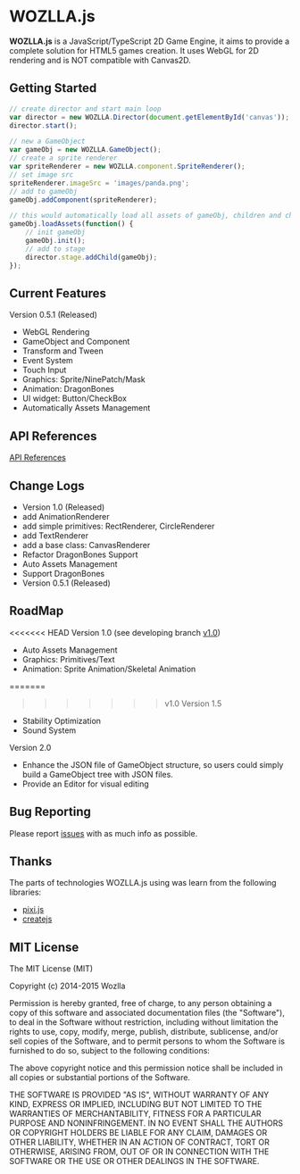 # WOZLLA.js

**WOZLLA.js** is a JavaScript/TypeScript 2D Game Engine, it aims to provide a complete solution for HTML5
games creation. It uses WebGL for 2D rendering and is NOT compatible with Canvas2D.

## Getting Started

```javascript
// create director and start main loop
var director = new WOZLLA.Director(document.getElementById('canvas'));
director.start();

// new a GameObject
var gameObj = new WOZLLA.GameObject();
// create a sprite renderer
var spriteRenderer = new WOZLLA.component.SpriteRenderer();
// set image src
spriteRenderer.imageSrc = 'images/panda.png';
// add to gameObj
gameObj.addComponent(spriteRenderer);

// this would automatically load all assets of gameObj, children and children's children.
gameObj.loadAssets(function() {
    // init gameObj
    gameObj.init();
    // add to stage
    director.stage.addChild(gameObj);
});
```

## Current Features

Version 0.5.1 (Released)

* WebGL Rendering
* GameObject and Component
* Transform and Tween
* Event System
* Touch Input
* Graphics: Sprite/NinePatch/Mask
* Animation: DragonBones
* UI widget: Button/CheckBox
* Automatically Assets Management

## API References
[API References](http://zzm2q.github.io/WOZLLA.js/docs/api/template.html)


## Change Logs

* Version 1.0 (Released)
* add AnimationRenderer
* add simple primitives: RectRenderer, CircleRenderer
* add TextRenderer
* add a base class: CanvasRenderer
* Refactor DragonBones Support
* Auto Assets Management
* Support DragonBones
* Version 0.5.1 (Released)

## RoadMap

<<<<<<< HEAD
Version 1.0 (see developing branch [v1.0](https://github.com/zzm2q/WOZLLA.js/tree/v1.0))
* Auto Assets Management
* Graphics: Primitives/Text
* Animation: Sprite Animation/Skeletal Animation

=======
>>>>>>> v1.0
Version 1.5
* Stability Optimization
* Sound System

Version 2.0
* Enhance the JSON file of GameObject structure, so users could simply build a GameObject tree with JSON files.
* Provide an Editor for visual editing


## Bug Reporting

Please report [issues](https://github.com/zzm2q/WOZLLA.js/issues) with as much info as possible.

## Thanks

The parts of technologies WOZLLA.js using was learn from the following libraries:

* [pixi.js](https://github.com/GoodBoyDigital/pixi.js)
* [createjs](https://github.com/CreateJS)

## MIT License

The MIT License (MIT)

Copyright (c) 2014-2015 Wozlla

Permission is hereby granted, free of charge, to any person obtaining a copy
of this software and associated documentation files (the "Software"), to deal
in the Software without restriction, including without limitation the rights
to use, copy, modify, merge, publish, distribute, sublicense, and/or sell
copies of the Software, and to permit persons to whom the Software is
furnished to do so, subject to the following conditions:

The above copyright notice and this permission notice shall be included in all
copies or substantial portions of the Software.

THE SOFTWARE IS PROVIDED "AS IS", WITHOUT WARRANTY OF ANY KIND, EXPRESS OR
IMPLIED, INCLUDING BUT NOT LIMITED TO THE WARRANTIES OF MERCHANTABILITY,
FITNESS FOR A PARTICULAR PURPOSE AND NONINFRINGEMENT. IN NO EVENT SHALL THE
AUTHORS OR COPYRIGHT HOLDERS BE LIABLE FOR ANY CLAIM, DAMAGES OR OTHER
LIABILITY, WHETHER IN AN ACTION OF CONTRACT, TORT OR OTHERWISE, ARISING FROM,
OUT OF OR IN CONNECTION WITH THE SOFTWARE OR THE USE OR OTHER DEALINGS IN THE
SOFTWARE.